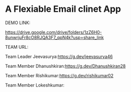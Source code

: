 # A Flexiable Email clinet App
DEMO LINK:

https://drive.google.com/drive/folders/1zZ6H0-8unwrjuFr8cO8RJQA3F7_qpN4k?usp=share_link

TEAM URL:

Team Leader Jeevasurya:https://g.dev/jeevasurya46

Team Member Dhanushkiran:https://g.dev/Dhanushkiran28

Team Member Rishikumar:https://g.dev/rishikumar02

Team Member Lokeshkumar:
